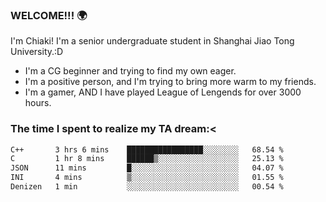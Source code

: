 ### WELCOME!!! 🌍

I'm Chiaki! I'm a senior undergraduate student in Shanghai Jiao Tong University.:D

-  I'm a CG beginner and trying to find my own eager. 
-  I'm a positive person, and I'm trying to bring more warm to my friends.
-  I'm a gamer, AND I have played League of Lengends for over 3000 hours. 

### The time I spent to realize my TA dream:<
<!--START_SECTION:waka-->

```txt
C++       3 hrs 6 mins    █████████████████░░░░░░░░   68.54 %
C         1 hr 8 mins     ██████▒░░░░░░░░░░░░░░░░░░   25.13 %
JSON      11 mins         █░░░░░░░░░░░░░░░░░░░░░░░░   04.07 %
INI       4 mins          ▒░░░░░░░░░░░░░░░░░░░░░░░░   01.55 %
Denizen   1 min           ░░░░░░░░░░░░░░░░░░░░░░░░░   00.54 %
```

<!--END_SECTION:waka-->

<!--
**Chiaki-meow/Chiaki-meow** is a ✨ _special_ ✨ repository because its `README.md` (this file) appears on your GitHub profile.

Here are some ideas to get you started:

- 🔭 I’m currently working on ...
- 🌱 I’m currently learning ...
- 👯 I’m looking to collaborate on ...
- 🤔 I’m looking for help with ...
- 💬 Ask me about ...
- 📫 How to reach me: ...
- 😄 Pronouns: ...
- ⚡ Fun fact: ...
-->
